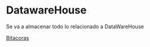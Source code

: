 # DatawareHouse
Se va a almacenar todo lo relacionado a DataWareHouse

[Bitacoras](https://github.com/julianmartinez1/DatawareHouse/tree/master/Bitacoras)
